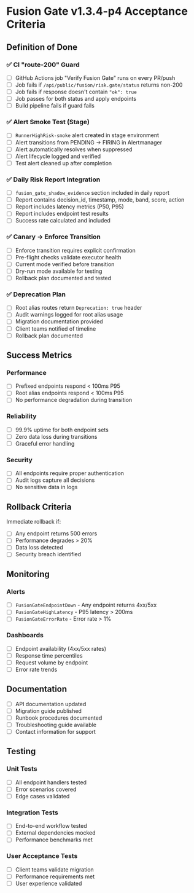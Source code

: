 # Fusion Gate v1.3.4-p4 Acceptance Criteria

## Definition of Done

### ✅ CI "route-200" Guard
- [ ] GitHub Actions job "Verify Fusion Gate" runs on every PR/push
- [ ] Job fails if `/api/public/fusion/risk.gate/status` returns non-200
- [ ] Job fails if response doesn't contain `"ok": true`
- [ ] Job passes for both status and apply endpoints
- [ ] Build pipeline fails if guard fails

### ✅ Alert Smoke Test (Stage)
- [ ] `RunnerHighRisk-smoke` alert created in stage environment
- [ ] Alert transitions from PENDING → FIRING in Alertmanager
- [ ] Alert automatically resolves when suppressed
- [ ] Alert lifecycle logged and verified
- [ ] Test alert cleaned up after completion

### ✅ Daily Risk Report Integration
- [ ] `fusion_gate_shadow_evidence` section included in daily report
- [ ] Report contains decision_id, timestamp, mode, band, score, action
- [ ] Report includes latency metrics (P50, P95)
- [ ] Report includes endpoint test results
- [ ] Success rate calculated and included

### ✅ Canary → Enforce Transition
- [ ] Enforce transition requires explicit confirmation
- [ ] Pre-flight checks validate executor health
- [ ] Current mode verified before transition
- [ ] Dry-run mode available for testing
- [ ] Rollback plan documented and tested

### ✅ Deprecation Plan
- [ ] Root alias routes return `Deprecation: true` header
- [ ] Audit warnings logged for root alias usage
- [ ] Migration documentation provided
- [ ] Client teams notified of timeline
- [ ] Rollback plan documented

## Success Metrics

### Performance
- [ ] Prefixed endpoints respond < 100ms P95
- [ ] Root alias endpoints respond < 100ms P95
- [ ] No performance degradation during transition

### Reliability
- [ ] 99.9% uptime for both endpoint sets
- [ ] Zero data loss during transitions
- [ ] Graceful error handling

### Security
- [ ] All endpoints require proper authentication
- [ ] Audit logs capture all decisions
- [ ] No sensitive data in logs

## Rollback Criteria

Immediate rollback if:
- [ ] Any endpoint returns 500 errors
- [ ] Performance degrades > 20%
- [ ] Data loss detected
- [ ] Security breach identified

## Monitoring

### Alerts
- [ ] `FusionGateEndpointDown` - Any endpoint returns 4xx/5xx
- [ ] `FusionGateHighLatency` - P95 latency > 200ms
- [ ] `FusionGateErrorRate` - Error rate > 1%

### Dashboards
- [ ] Endpoint availability (4xx/5xx rates)
- [ ] Response time percentiles
- [ ] Request volume by endpoint
- [ ] Error rate trends

## Documentation

- [ ] API documentation updated
- [ ] Migration guide published
- [ ] Runbook procedures documented
- [ ] Troubleshooting guide available
- [ ] Contact information for support

## Testing

### Unit Tests
- [ ] All endpoint handlers tested
- [ ] Error scenarios covered
- [ ] Edge cases validated

### Integration Tests
- [ ] End-to-end workflow tested
- [ ] External dependencies mocked
- [ ] Performance benchmarks met

### User Acceptance Tests
- [ ] Client teams validate migration
- [ ] Performance requirements met
- [ ] User experience validated
